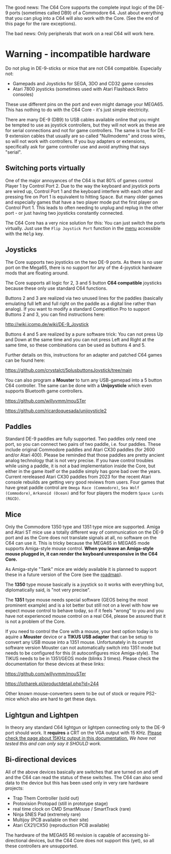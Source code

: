 The good news: The C64 Core supports the complete input logic of the DE-9 ports (sometimes called DB9) of a Commodore 64. Just about everything that you can plug into a C64 will also work with the Core. (See the end of this page for the rare exceptions).

The bad news: Only peripherals that work on a real C64 will work here.

# Warning - incompatible hardware
Do not plug in DE-9-sticks or mice that are not C64 compatible. Especially not:
* Gamepads and Joysticks for SEGA, 3DO and CD32 game consoles
* Atari 7800 joysticks (sometimes used with Atari Flashback Retro consoles)

These use different pins on the port and even might damage your MEGA65. This has nothing to do with the C64 Core - it's just simple electricity.

There are many DE-9 (DB9) to USB cables available online that you might be tempted to use as joystick controllers, but they will not work as these are for serial connections and not for game controllers. The same is true for DE-9 extension cables that usually are so called "Nullmodems" and cross wires, so will not work with controllers. If you buy adapters or extensions, specifically ask for game controller use and avoid anything that says "serial".

## Switching ports virtually
One of the major annoyances of the C64 is that 80% of games control Player 1 by Control Port 2. Due to the way the keyboard and joystick ports are wired up, Control Port 1 and the keyboard interfere with each other and pressing fire on Port 1 is equivalent to hitting <kbd>Space</kbd>. But many older games and especially games that have a two player mode put the first player on Control Port 1. This leads to often needing to unplug and replug in the other port - or just having two joysticks constantly connected.

The C64 Core has a very nice solution for this: You can just switch the ports virtually. Just use the `Flip Joystick Port` function in the [menu](the-main-menu.html#flip-joystick-ports) accessible with the <kbd>Help</kbd> key.

## Joysticks
The Core supports two joysticks on the two DE-9 ports. As there is no user port on the Mega65, there is no support for any of the 4-joystick hardware mods that are floating around.

The Core supports all logic for 2, 3 and 5 button **C64 compatible** joysticks because these only use standard C64 functions.

Buttons 2 and 3 are realized via two unused lines for the paddles (basically emulating full left and full right on the paddle as a digital line rather than analog). If you want to modify a standard Competition Pro to support Buttons 2 and 3, you can find instructions here:

http://wiki.icomp.de/wiki/DE-9_Joystick

Buttons 4 and 5 are realized by a pure software trick: You can not press Up and Down at the same time and you can not press Left and Right at the same time, so these combinations can be used as buttons 4 and 5.

Further details on this, instructions for an adapter and patched C64 games can be found here:

https://github.com/crystalct/5plusbuttonsJoystick/tree/main

You can also program a **Mouster** to turn any USB-gamepad into a 5 button C64 controller. The same can be done with a **Unijoysticle** which even supports Bluetooth game controllers.

https://github.com/willyvmm/mouSTer

https://github.com/ricardoquesada/unijoysticle2

## Paddles
Standard DE-9 paddles are fully supported. Two paddles only need one port, so you can connect two pairs of two paddle, i.e. four paddles. These include original Commodore paddles and Atari CX30 paddles (for 2600 and/or Atari 400). Please be reminded that those paddles are pretty ancient analog technology that is not very precise. If you have control troubles while using a paddle, it is not a bad implementation inside the Core, but either in the game itself or the paddle simply has gone bad over the years. Current rereleased Atari CX30 paddles from 2023 for the recent Atari console rebuilds are getting very good reviews from users. Four games that have great paddle control are ``Omega Race (Commodore)``, ``Sea Wolf (Commodore)``, ``Arkanoid (Ocean)`` and for four players the modern ``Space Lords (RGCD)``.

## Mice
Only the Commodore 1350 type and 1351 type mice are supported. Amiga and Atari ST mice use a totally different way of communication on the DE-9 port and as the Core does not translate signals at all, no software on the C64 can use it. This is tricky because the MEGA65 in MEGA65 mode supports Amiga-style mouse control. **When you leave an Amiga-style mouse plugged in, it can render the keyboard unresponsive in the C64 Core.**

As Amiga-style "Tank" mice are widely available it is planned to support these in a future version of the Core (see the [roadmap](https://github.com/MJoergen/C64MEGA65/blob/master/ROADMAP.md)).

The **1350** type mouse basically is a joystick so it works with everything but, diplomatically said, is "not very precise".

The **1351** type mouse needs special software (GEOS being the most prominent example) and is a lot better but still not on a level with how we expect mouse control to behave today, so if it feels "wrong" to you and you have not experienced mouse control on a real C64, please be assured that it is not a problem of the Core.

If you need to control the Core with a mouse, your best option today is to aquire a **Mouster** device or a **TIKUS USB adapter** that can be setup to convert any USB mouse into a 1351 mouse. Unfortunately in its current software version Mouster can not automatically switch into 1351 mode but needs to be configured for this (it autoconfigures mice Amiga-style). The TIKUS needs to be in 1351/GEOS mode (blinks 3 times). Please check the documentation for these devices at these links:

https://github.com/willyvmm/mouSTer

https://lotharek.pl/productdetail.php?id=244

Other known mouse-converters seem to be out of stock or require PS2-mice which also are hard to get these days.

## Lightgun and Lightpen
In theory any standard C64 lightgun or lightpen connecting only to the DE-9 port should work. It **requires** a CRT on the VGA output with 15 KHz. [Please check the page about 15KHz output in this documentation.](vga-and-hdmi-output.html#retro-15-khz-for-cathode-ray-tubes) *We have not tested this and can only say it SHOULD work.*

## Bi-directional devices
All of the above devices basically are switches that are turned on and off and the C64 can read the status of these switches. The C64 can also send data to the device but this has been used only in very rare hardware projects:

* Trap Them Controller (sold out)
* Protovision Protopad (still in prototype stage)
* real time clock on CMD SmartMouse / SmartTrack (rare)
* Ninja SNES Pad (extremely rare)
* Multijoy (PCB available on their site)
* Atari CX21/CX50 (reproduction PCB available)

The hardware of the MEGA65 R6 revision is capable of accessing bi-directional devices, but the C64 Core does not support this (yet), so all these controllers are unsupported.